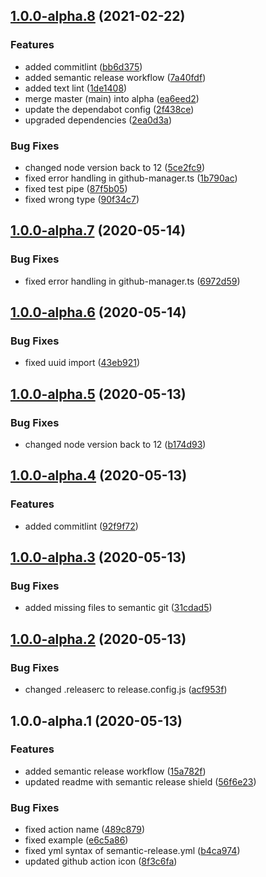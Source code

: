 ## [1.0.0-alpha.8](https://github.com/narrowspark/template-sync-action/compare/v1.0.0-alpha.7...v1.0.0-alpha.8) (2021-02-22)


### Features

* added commitlint ([bb6d375](https://github.com/narrowspark/template-sync-action/commit/bb6d3754507cbb071663c74b52f6d9fa27f8ca1c))
* added semantic release workflow ([7a40fdf](https://github.com/narrowspark/template-sync-action/commit/7a40fdfaf83bca2130b1390932001607c6b1356e))
* added text lint ([1de1408](https://github.com/narrowspark/template-sync-action/commit/1de14083b075898d1581778297ef171a1011ab79))
* merge master (main) into alpha ([ea6eed2](https://github.com/narrowspark/template-sync-action/commit/ea6eed254bfd9393e92fd88bd02277162912fa37))
* update the dependabot config ([2f438ce](https://github.com/narrowspark/template-sync-action/commit/2f438ceea41759f824122399cc3696a3da7ff5ed))
* upgraded dependencies ([2ea0d3a](https://github.com/narrowspark/template-sync-action/commit/2ea0d3a0728003537de4b15c2c9ebadc2c4675b4))


### Bug Fixes

* changed node version back to 12 ([5ce2fc9](https://github.com/narrowspark/template-sync-action/commit/5ce2fc97c87d7dc0e312843d66f50ee38d271cdf))
* fixed error handling in github-manager.ts ([1b790ac](https://github.com/narrowspark/template-sync-action/commit/1b790ac37b7c93216fd88c54a3d54344ec73dd26))
* fixed test pipe ([87f5b05](https://github.com/narrowspark/template-sync-action/commit/87f5b05a45e630416f115f3af8dc986033e86072))
* fixed wrong type ([90f34c7](https://github.com/narrowspark/template-sync-action/commit/90f34c77a6707467c14c1bc0d949ce4173522423))

## [1.0.0-alpha.7](https://github.com/narrowspark/template-sync-action/compare/v1.0.0-alpha.6...v1.0.0-alpha.7) (2020-05-14)


### Bug Fixes

* fixed error handling in github-manager.ts ([6972d59](https://github.com/narrowspark/template-sync-action/commit/6972d59b0ab409e80094858f20bd80a6584056af))

## [1.0.0-alpha.6](https://github.com/narrowspark/template-sync-action/compare/v1.0.0-alpha.5...v1.0.0-alpha.6) (2020-05-14)


### Bug Fixes

* fixed uuid import ([43eb921](https://github.com/narrowspark/template-sync-action/commit/43eb9216ccdefdec3cdd34ca24f97279244e91b0))

## [1.0.0-alpha.5](https://github.com/narrowspark/template-sync-action/compare/v1.0.0-alpha.4...v1.0.0-alpha.5) (2020-05-13)


### Bug Fixes

* changed node version back to 12 ([b174d93](https://github.com/narrowspark/template-sync-action/commit/b174d9385ddb7f7b80ee5b9e4321cbdf48d4a562))

## [1.0.0-alpha.4](https://github.com/narrowspark/template-sync-action/compare/v1.0.0-alpha.3...v1.0.0-alpha.4) (2020-05-13)


### Features

* added commitlint ([92f9f72](https://github.com/narrowspark/template-sync-action/commit/92f9f72215f79e5010af1da2de8effb68c7acde9))

## [1.0.0-alpha.3](https://github.com/narrowspark/template-sync-action/compare/v1.0.0-alpha.2...v1.0.0-alpha.3) (2020-05-13)


### Bug Fixes

* added missing files to semantic git ([31cdad5](https://github.com/narrowspark/template-sync-action/commit/31cdad5ce851c220a47d8822e1b2bcf14410573f))

## [1.0.0-alpha.2](https://github.com/narrowspark/template-sync-action/compare/v1.0.0-alpha.1...v1.0.0-alpha.2) (2020-05-13)


### Bug Fixes

* changed .releaserc to release.config.js ([acf953f](https://github.com/narrowspark/template-sync-action/commit/acf953f5b2d8f9ea6fbc0c4c17a54198a36c996f))

## 1.0.0-alpha.1 (2020-05-13)


### Features

* added semantic release workflow ([15a782f](https://github.com/narrowspark/template-sync-action/commit/15a782f148dfa76b38dd39a1dafa10d4f7396ba7))
* updated readme with semantic release shield ([56f6e23](https://github.com/narrowspark/template-sync-action/commit/56f6e23039ec2232887d67c3adf183703d6d6b48))


### Bug Fixes

* fixed action name ([489c879](https://github.com/narrowspark/template-sync-action/commit/489c8795bf0fb0093cef1eb180d1630a8ca86cc2))
* fixed example ([e6c5a86](https://github.com/narrowspark/template-sync-action/commit/e6c5a866c5da6c6bf14ceafda87909694ef7cde7))
* fixed yml syntax of semantic-release.yml ([b4ca974](https://github.com/narrowspark/template-sync-action/commit/b4ca974560c4c89c4ae474691b7bab2d34e14a96))
* updated github action icon ([8f3c6fa](https://github.com/narrowspark/template-sync-action/commit/8f3c6fadee077a9c52d24b8732ea1d4ba1299cdf))
